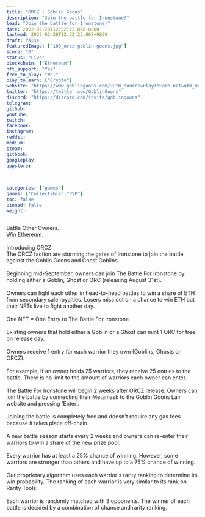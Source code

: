 ```yaml
---
title: "ORCZ | Goblin Goons"
description: "Join the battle for Ironstone!"
lead: "Join the battle for Ironstone!"
date: 2022-02-28T12:52:23.868+0800
lastmod: 2022-02-28T12:52:23.868+0800
draft: false
featuredImage: ["100_orcz-goblin-goons.jpg"]
score: "0"
status: "Live"
blockchain: ["Ethereum"]
nft_support: "Yes"
free_to_play: "NFT"
play_to_earn: ["Crypto"]
website: "https://www.goblingoons.com/?utm_source=PlayToEarn.net&utm_medium=organic&utm_campaign=gamepage"
twitter: "https://twitter.com/GoblinGoons"
discord: "https://discord.com/invite/goblingoons"
telegram: 
github: 
youtube: 
twitch: 
facebook: 
instagram: 
reddit: 
medium: 
steam: 
gitbook: 
googleplay: 
appstore: 

  
    
categories: ["games"]
games: ["Collectible","PVP"]
toc: false
pinned: false
weight: 
---
```

Battle Other Owners.<br> Win Ethereum.<br> <br> Introducing ORCZ:<br> The ORCZ faction are storming the gates of Ironstone to join the battle against the Goblin Goons and Ghost Goblins.<br> <br> Beginning mid-September, owners can join The Battle For Ironstone by holding either a Goblin, Ghost or ORC (releasing August 31st).<br> <br> Owners can fight each other in head-to-head battles to win a share of ETH from secondary sale royalties. Losers miss out on a chance to win ETH but their NFTs live to fight another day.<br> <br> One NFT = One Entry to The Battle For Ironstone<br> <br> Existing owners that hold either a Goblin or a Ghost can mint 1 ORC for free on release day.<br> <br> Owners receive 1 entry for each warrior they own (Goblins, Ghosts or ORCZ).<br> <br> For example, if an owner holds 25 warriors, they receive 25 entries to the battle. There is no limit to the amount of warriors each owner can enter. <br> <br> The Battle For Ironstone will begin 2 weeks after ORCZ release. Owners can join the battle by connecting their Metamask to the Goblin Goons Lair website and pressing 'Enter'.<br> <br> Joining the battle is completely free and doesn't require any gas fees because it takes place off-chain. <br> <br> A new battle season starts every 2 weeks and owners can re-enter their warriors to win a share of the new prize pool.<br> <br> Every warrior has at least a 25% chance of winning. However, some warriors are stronger than others and have up to a 75% chance of winning. <br> <br> Our proprietary algorithm uses each warrior's rarity ranking to determine its win probability. The ranking of each warrior is very similar to its rank on Rarity Tools.<br> <br> Each warrior is randomly matched with 3 opponents. The winner of each battle is decided by a combination of chance and rarity ranking.